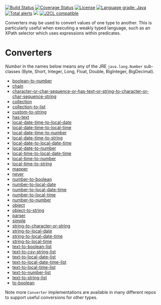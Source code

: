 [![Build Status](https://github.com/mP1/walkingkooka-convert/actions/workflows/build.yaml/badge.svg)](https://github.com/mP1/walkingkooka-convert/actions/workflows/build.yaml/badge.svg)
[![Coverage Status](https://coveralls.io/repos/github/mP1/walkingkooka-convert/badge.svg?branch=master)](https://coveralls.io/github/mP1/walkingkooka-convert?branch=master)
[![License](https://img.shields.io/badge/License-Apache%202.0-blue.svg)](https://opensource.org/licenses/Apache-2.0)
[![Language grade: Java](https://img.shields.io/lgtm/grade/java/g/mP1/walkingkooka-convert.svg?logo=lgtm&logoWidth=18)](https://lgtm.com/projects/g/mP1/walkingkooka-convert/context:java)
[![Total alerts](https://img.shields.io/lgtm/alerts/g/mP1/walkingkooka-convert.svg?logo=lgtm&logoWidth=18)](https://lgtm.com/projects/g/mP1/walkingkooka-convert/alerts/)
![](https://tokei.rs/b1/github/mP1/walkingkooka-convert)
[![J2CL compatible](https://img.shields.io/badge/J2CL-compatible-brightgreen.svg)](https://github.com/mP1/j2cl-central)

Converters may be used to convert values of one type to another. This is particularly useful when executing a weakly typed language, such as an XPath selector which uses expressions within predicates.

# Converters

*Number* in the names below means any of the JRE `java.lang.Number` sub-classes (Byte, Short, Integer, Long, Float, Double, BigInteger, BigDecimal).

- [boolean-to-number](https://github.com/mP1/walkingkooka-convert/blob/master/src/main/java/walkingkooka/convert/ConverterBooleanToNumber.java)
- [chain](https://github.com/mP1/walkingkooka-convert/blob/master/src/main/java/walkingkooka/convert/ConverterChain.java)
- [character-or-char-sequence-or-has-text-or-string-to-character-or-char-sequence-string](https://github.com/mP1/walkingkooka-convert/blob/master/src/main/java/walkingkooka/convert/ConverterCharacterOrCharSequenceOrHasTextOrStringToCharacterOrCharSequenceOrString.java)
- [collection](https://github.com/mP1/walkingkooka-convert/blob/master/src/main/java/walkingkooka/convert/ConverterCollection.java)
- [collection-to-list](https://github.com/mP1/walkingkooka-convert/blob/master/src/main/java/walkingkooka/convert/ConverterCollectionToList.java)
- [custom-to-string](https://github.com/mP1/walkingkooka-convert/blob/master/src/main/java/walkingkooka/convert/ConverterCustomToString.java)
- [has-text](https://github.com/mP1/walkingkooka-convert/blob/master/src/main/java/walkingkooka/convert/ConverterHasText.java)
- [local-date-time-to-local-date](https://github.com/mP1/walkingkooka-convert/blob/master/src/main/java/walkingkooka/convert/ConverterTemporalLocalDateTimeToLocalDate.java)
- [local-date-time-to-local-time](https://github.com/mP1/walkingkooka-convert/blob/master/src/main/java/walkingkooka/convert/ConverterTemporalLocalDateTimeToLocalTime.java)
- [local-date-time-to-number](https://github.com/mP1/walkingkooka-convert/blob/master/src/main/java/walkingkooka/convert/ConverterTemporalLocalDateTimeToNumber.java)
- [local-date-time-to-string](https://github.com/mP1/walkingkooka-convert/blob/master/src/main/java/walkingkooka/convert/ConverterDateTimeFormatterLocalDateTimeToStringDateTimeFormatter.java)
- [local-date-to-local-date-time](https://github.com/mP1/walkingkooka-convert/blob/master/src/main/java/walkingkooka/convert/ConverterTemporalLocalDateToLocalDateTime.java)
- [local-date-to-number](https://github.com/mP1/walkingkooka-convert/blob/master/src/main/java/walkingkooka/convert/ConverterTemporalLocalDateToNumber.java)
- [local-time-to-local-date-time](https://github.com/mP1/walkingkooka-convert/blob/master/src/main/java/walkingkooka/convert/ConverterLocalTimeToLocalDateTime.java)
- [local-time-to-number](https://github.com/mP1/walkingkooka-convert/blob/master/src/main/java/walkingkooka/convert/ConverterLocalTimeToNumber.java)
- [local-time-to-string](https://github.com/mP1/walkingkooka-convert/blob/master/src/main/java/walkingkooka/convert/ConverterDateTimeFormatterLocalTimeToStringDateTimeFormatter.java)
- [mapper](https://github.com/mP1/walkingkooka-convert/blob/master/src/main/java/walkingkooka/convert/ConverterPredicatedMapper.java)
- [never](https://github.com/mP1/walkingkooka-convert/blob/master/src/main/java/walkingkooka/convert/ConverterNever.java)
- [number-to-boolean](https://github.com/mP1/walkingkooka-convert/blob/master/src/main/java/walkingkooka/convert/ConverterNumberToBoolean.java)
- [number-to-local-date](https://github.com/mP1/walkingkooka-convert/blob/master/src/main/java/walkingkooka/convert/ConverterNumberToLocalDate.java)
- [number-to-local-date-time](https://github.com/mP1/walkingkooka-convert/blob/master/src/main/java/walkingkooka/convert/ConverterNumberToLocalDateTime.java)
- [number-to-local-time](https://github.com/mP1/walkingkooka-convert/blob/master/src/main/java/walkingkooka/convert/ConverterNumberToLocalTime.java)
- [number-to-number](https://github.com/mP1/walkingkooka-convert/blob/master/src/main/java/walkingkooka/convert/ConverterNumberToNumber.java)
- [object](https://github.com/mP1/walkingkooka-convert/blob/master/src/main/java/walkingkooka/convert/ConverterToObject.java)
- [object-to-string](https://github.com/mP1/walkingkooka-convert/blob/master/src/main/java/walkingkooka/convert/ConverterObjectToString.java)
- [parser](https://github.com/mP1/walkingkooka-convert/blob/master/src/main/java/walkingkooka/convert/ConverterParser.java)
- [simple](https://github.com/mP1/walkingkooka-convert/blob/master/src/main/java/walkingkooka/convert/ConverterSimple.java)
- [string-to-character-or-string](https://github.com/mP1/walkingkooka-convert/blob/master/src/main/java/walkingkooka/convert/ConverterSimple.java)
- [string-to-local-date](https://github.com/mP1/walkingkooka-convert/blob/master/src/main/java/walkingkooka/convert/ConverterDateTimeFormatterStringToLocalTimeDateTimeFormatter.java)
- [string-to-local-date-time](https://github.com/mP1/walkingkooka-convert/blob/master/src/main/java/walkingkooka/convert/ConverterDateTimeFormatterStringToLocalDateTimeDateTimeFormatter.java)
- [string-to-local-time](https://github.com/mP1/walkingkooka-convert/blob/master/src/main/java/walkingkooka/convert/ConverterDateTimeFormatterStringToLocalTimeDateTimeFormatter.java)
- [text-to-boolean-list](https://github.com/mP1/walkingkooka-convert/blob/master/src/main/java/walkingkooka/convert/ConverterTextToListBooleanList.java)
- [text-to-csv-string-list](https://github.com/mP1/walkingkooka-convert/blob/master/src/main/java/walkingkooka/convert/ConverterTextToListCsvStringList.java)
- [text-to-local-date-list](https://github.com/mP1/walkingkooka-convert/blob/master/src/main/java/walkingkooka/convert/ConverterTextToListDateList.java)
- [text-to-local-date-time-list](https://github.com/mP1/walkingkooka-convert/blob/master/src/main/java/walkingkooka/convert/ConverterTextToListDateTimeList.java)
- [text-to-local-time-list](https://github.com/mP1/walkingkooka-convert/blob/master/src/main/java/walkingkooka/convert/ConverterTextToListTimeList.java)
- [text-to-number-list](https://github.com/mP1/walkingkooka-convert/blob/master/src/main/java/walkingkooka/convert/ConverterTextToListNumberList.java)
- [text-to-string-list](https://github.com/mP1/walkingkooka-convert/blob/master/src/main/java/walkingkooka/convert/ConverterTextToListStringList.java)
- [to-boolean](https://github.com/mP1/walkingkooka-convert/blob/master/src/main/java/walkingkooka/convert/ConverterToBoolean.java)

Note more `Converter` implementations are available in many different repos to support useful conversions for other types.